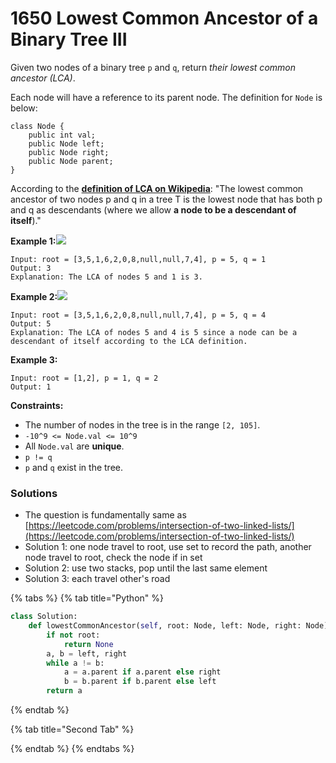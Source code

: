 # 1650 Lowest Common Ancestor of a Binary Tree III

Given two nodes of a binary tree `p` and `q`, return _their lowest common ancestor (LCA)_.

Each node will have a reference to its parent node. The definition for `Node` is below:

```
class Node {
    public int val;
    public Node left;
    public Node right;
    public Node parent;
}
```

According to the [**definition of LCA on Wikipedia**](https://en.wikipedia.org/wiki/Lowest\_common\_ancestor): "The lowest common ancestor of two nodes p and q in a tree T is the lowest node that has both p and q as descendants (where we allow **a node to be a descendant of itself**)."

**Example 1:**![](https://assets.leetcode.com/uploads/2018/12/14/binarytree.png)

```
Input: root = [3,5,1,6,2,0,8,null,null,7,4], p = 5, q = 1
Output: 3
Explanation: The LCA of nodes 5 and 1 is 3.
```

**Example 2:**![](https://assets.leetcode.com/uploads/2018/12/14/binarytree.png)

```
Input: root = [3,5,1,6,2,0,8,null,null,7,4], p = 5, q = 4
Output: 5
Explanation: The LCA of nodes 5 and 4 is 5 since a node can be a descendant of itself according to the LCA definition.
```

**Example 3:**

```
Input: root = [1,2], p = 1, q = 2
Output: 1
```

**Constraints:**

* The number of nodes in the tree is in the range `[2, 105]`.
* `-10^9 <= Node.val <= 10^9`
* All `Node.val` are **unique**.
* `p != q`
* `p` and `q` exist in the tree.

### Solutions&#x20;

* The question is fundamentally same as [https://leetcode.com/problems/intersection-of-two-linked-lists/](https://leetcode.com/problems/intersection-of-two-linked-lists/)
* Solution 1: one node travel to root, use set to record the path, another node travel to root, check the node if in set
* Solution 2: use two stacks, pop until the last same element
* Solution 3: each travel other's road

{% tabs %}
{% tab title="Python" %}
```python
class Solution:
    def lowestCommonAncestor(self, root: Node, left: Node, right: Node) -> Node:
        if not root:
            return None
        a, b = left, right
        while a != b:
            a = a.parent if a.parent else right
            b = b.parent if b.parent else left
        return a
```
{% endtab %}

{% tab title="Second Tab" %}

{% endtab %}
{% endtabs %}
